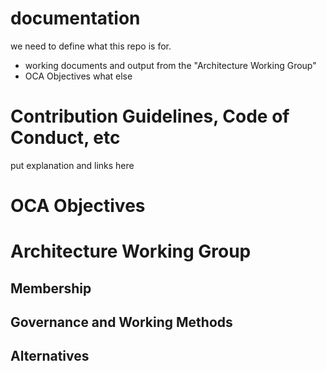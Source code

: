 # documentation
we need to define what this repo is for.
- working documents and output from the "Architecture Working Group"
- OCA Objectives
what else
# Contribution Guidelines, Code of Conduct, etc
put explanation and links here

# OCA Objectives

# Architecture Working Group

## Membership

## Governance and Working Methods

## Alternatives
